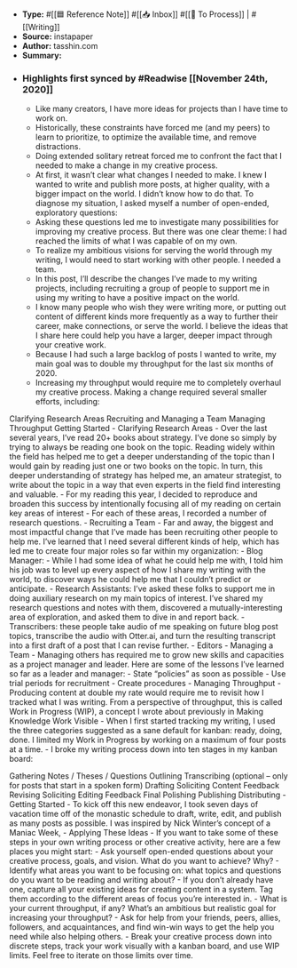 - **Type:** #[[🟦 Reference Note]] #[[📥 Inbox]] #[[📝 To Process]] | #[[Writing]]
- **Source:**  instapaper
- **Author:** tasshin.com
- **Summary:**
- ### Highlights first synced by #Readwise [[November 24th, 2020]]
    - Like many creators, I have more ideas for projects than I have time to work on. 
    - Historically, these constraints have forced me (and my peers) to learn to prioritize, to optimize the available time, and remove distractions. 
    - Doing extended solitary retreat forced me to confront the fact that I needed to make a change in my creative process. 
    - At first, it wasn’t clear what changes I needed to make. I knew I wanted to write and publish more posts, at higher quality, with a bigger impact on the world. I didn’t know how to do that. To diagnose my situation, I asked myself a number of open-ended, exploratory questions: 
    - Asking these questions led me to investigate many possibilities for improving my creative process. But there was one clear theme: I had reached the limits of what I was capable of on my own. 
    - To realize my ambitious visions for serving the world through my writing, I would need to start working with other people. I needed a team. 
    - In this post, I’ll describe the changes I’ve made to my writing projects, including recruiting a group of people to support me in using my writing to have a positive impact on the world. 
    - I know many people who wish they were writing more, or putting out content of different kinds more frequently as a way to further their career, make connections, or serve the world. I believe the ideas that I share here could help you have a larger, deeper impact through your creative work. 
    - Because I had such a large backlog of posts I wanted to write, my main goal was to double my throughput for the last six months of 2020. 
    - Increasing my throughput would require me to completely overhaul my creative process. Making a change required several smaller efforts, including:

Clarifying Research Areas
Recruiting and Managing a Team
Managing Throughput
Getting Started 
    - Clarifying Research Areas 
    - Over the last several years, I’ve read 20+ books about strategy. I’ve done so simply by trying to always be reading one book on the topic. Reading widely within the field has helped me to get a deeper understanding of the topic than I would gain by reading just one or two books on the topic. In turn, this deeper understanding of strategy has helped me, an amateur strategist, to write about the topic in a way that even experts in the field find interesting and valuable. 
    - For my reading this year, I decided to reproduce and broaden this success by intentionally focusing all of my reading on certain key areas of interest 
    - For each of these areas, I recorded a number of research questions. 
    - Recruiting a Team 
    - Far and away, the biggest and most impactful change that I’ve made has been recruiting other people to help me. I’ve learned that I need several different kinds of help, which has led me to create four major roles so far within my organization: 
    - Blog Manager: 
    - While I had some idea of what he could help me with, I told him his job was to level up every aspect of how I share my writing with the world, to discover ways he could help me that I couldn’t predict or anticipate. 
    - Research Assistants: I’ve asked these folks to support me in doing auxiliary research on my main topics of interest. I’ve shared my research questions and notes with them, discovered a mutually-interesting area of exploration, and asked them to dive in and report back. 
    - Transcribers: these people take audio of me speaking on future blog post topics, transcribe the audio with Otter.ai, and turn the resulting transcript into a first draft of a post that I can revise further. 
    - Editors 
    - Managing a Team 
    - Managing others has required me to grow new skills and capacities as a project manager and leader. Here are some of the lessons I’ve learned so far as a leader and manager: 
    - State “policies” as soon as possible 
    - Use trial periods for recruitment 
    - Create procedures 
    - Managing Throughput 
    - Producing content at double my rate would require me to revisit how I tracked what I was writing. From a perspective of throughput, this is called Work in Progress (WIP), a concept I wrote about previously in Making Knowledge Work Visible 
    - When I first started tracking my writing, I used the three categories suggested as a sane default for kanban: ready, doing, done. I limited my Work in Progress by working on a maximum of four posts at a time. 
    - I broke my writing process down into ten stages in my kanban board:

Gathering Notes / Theses / Questions
Outlining
Transcribing (optional – only for posts that start in a spoken form)
Drafting
Soliciting Content Feedback
Revising
Soliciting Editing Feedback
Final Polishing
Publishing
Distributing 
    - Getting Started 
    - To kick off this new endeavor, I took seven days of vacation time off of the monastic schedule to draft, write, edit, and publish as many posts as possible. I was inspired by Nick Winter’s concept of a Maniac Week, 
    - Applying These Ideas 
    - If you want to take some of these steps in your own writing process or other creative activity, here are a few places you might start: 
    - Ask yourself open-ended questions about your creative process, goals, and vision. What do you want to achieve? Why? 
    - Identify what areas you want to be focusing on: what topics and questions do you want to be reading and writing about? 
    - If you don’t already have one, capture all your existing ideas for creating content in a system. Tag them according to the different areas of focus you’re interested in. 
    - What is your current throughput, if any? What’s an ambitious but realistic goal for increasing your throughput? 
    - Ask for help from your friends, peers, allies, followers, and acquaintances, and find win-win ways to get the help you need while also helping others. 
    - Break your creative process down into discrete steps, track your work visually with a kanban board, and use WIP limits. Feel free to iterate on those limits over time. 
